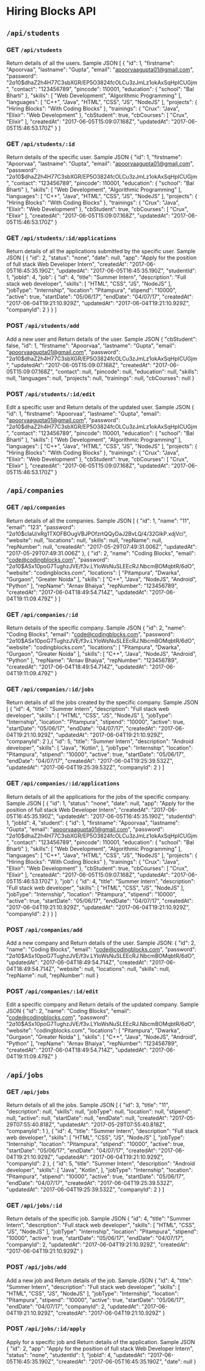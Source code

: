 # Hiring Blocks API

## `/api/students`

### GET `/api/students`

Return details of all the users.
Sample JSON
[
  {
    "id": 1,
    "firstname": "Apoorvaa",
    "lastname": "Gupta",
    "email": "apoorvaagupta01@gmail.com",
    "password": "$2a$10$dhaZ2h4H77C3sbXGR/EP5O3824fcOLCu3zJmLz1okAxSqHpICUGjm",
    "contact": "123456789",
    "pincode": 110001,
    "education": {
      "school": "Bal Bharti"
    },
    "skills": [
      "Web Development",
      "Algorithmic Programming"
    ],
    "languages": [
      "C++",
      "Java",
      "HTML",
      "CSS",
      "JS",
      "NodeJS"
    ],
    "projects": {
      "Hiring Blocks": "With Coding Blocks"
    },
    "trainings": {
      "Crux": "Java",
      "Elixir": "Web Development"
    },
    "cbStudent": true,
    "cbCourses": [
      "Crux",
      "Elixir"
    ],
    "createdAt": "2017-06-05T15:09:07.168Z",
    "updatedAt": "2017-06-05T15:46:53.170Z"
  }
]

### GET `/api/students/:id`

Return details of the specific user.
Sample JSON
{
  "id": 1,
  "firstname": "Apoorvaa",
  "lastname": "Gupta",
  "email": "apoorvaagupta01@gmail.com",
  "password": "$2a$10$dhaZ2h4H77C3sbXGR/EP5O3824fcOLCu3zJmLz1okAxSqHpICUGjm",
  "contact": "123456789",
  "pincode": 110001,
  "education": {
    "school": "Bal Bharti"
  },
  "skills": [
    "Web Development",
    "Algorithmic Programming"
  ],
  "languages": [
    "C++",
    "Java",
    "HTML",
    "CSS",
    "JS",
    "NodeJS"
  ],
  "projects": {
    "Hiring Blocks": "With Coding Blocks"
  },
  "trainings": {
    "Crux": "Java",
    "Elixir": "Web Development"
  },
  "cbStudent": true,
  "cbCourses": [
    "Crux",
    "Elixir"
  ],
  "createdAt": "2017-06-05T15:09:07.168Z",
  "updatedAt": "2017-06-05T15:46:53.170Z"
}

### GET `/api/students/:id/applications`

Return details of all the applications submitted by the specific user.
Sample JSON
[
  {
    "id": 2,
    "status": "none",
    "date": null,
    "app": "Apply for the position of full stack Web Developer Intern",
    "createdAt": "2017-06-05T16:45:35.190Z",
    "updatedAt": "2017-06-05T16:45:35.190Z",
    "studentId": 1,
    "jobId": 4,
    "job": {
      "id": 4,
      "title": "Summer Intern",
      "description": "Full stack web developer",
      "skills": [
        "HTML",
        "CSS",
        "JS",
        "NodeJS"
      ],
      "jobType": "Internship",
      "location": "Pitampura",
      "stipend": "10000",
      "active": true,
      "startDate": "05/06/17",
      "endDate": "04/07/17",
      "createdAt": "2017-06-04T19:21:10.929Z",
      "updatedAt": "2017-06-04T19:21:10.929Z",
      "companyId": 2
    }
  }
]

### POST `/api/students/add`

Add a new user and Return details of the user.
Sample JSON
{
  "cbStudent": false,
  "id": 1,
  "firstname": "Apoorvaa",
  "lastname": "Gupta",
  "email": "apoorvaagupta01@gmail.com",
  "password": "$2a$10$dhaZ2h4H77C3sbXGR/EP5O3824fcOLCu3zJmLz1okAxSqHpICUGjm",
  "updatedAt": "2017-06-05T15:09:07.168Z",
  "createdAt": "2017-06-05T15:09:07.168Z",
  "contact": null,
  "pincode": null,
  "education": null,
  "skills": null,
  "languages": null,
  "projects": null,
  "trainings": null,
  "cbCourses": null
}

### POST `/api/students/:id/edit`

Edit a specific user and Return details of the updated user.
Sample JSON
{
  "id": 1,
  "firstname": "Apoorvaa",
  "lastname": "Gupta",
  "email": "apoorvaagupta01@gmail.com",
  "password": "$2a$10$dhaZ2h4H77C3sbXGR/EP5O3824fcOLCu3zJmLz1okAxSqHpICUGjm",
  "contact": "123456789",
  "pincode": 110001,
  "education": {
    "school": "Bal Bharti"
  },
  "skills": [
    "Web Development",
    "Algorithmic Programming"
  ],
  "languages": [
    "C++",
    "Java",
    "HTML",
    "CSS",
    "JS",
    "NodeJS"
  ],
  "projects": {
    "Hiring Blocks": "With Coding Blocks"
  },
  "trainings": {
    "Crux": "Java",
    "Elixir": "Web Development"
  },
  "cbStudent": true,
  "cbCourses": [
    "Crux",
    "Elixir"
  ],
  "createdAt": "2017-06-05T15:09:07.168Z",
  "updatedAt": "2017-06-05T15:46:53.170Z"
}

## `/api/companies`

### GET `/api/companies`

Return details of all the companies.
Sample JSON
[
  {
    "id": 1,
    "name": "11",
    "email": "123",
    "password": "$2a$10$cIaU/xRg1TXOFBOugVBJPOfzrtQQyDaJ2BvLQ/4/32GlkP.xdjVci",
    "website": null,
    "locations": null,
    "skills": null,
    "repName": null,
    "repNumber": null,
    "createdAt": "2017-05-29T07:49:31.006Z",
    "updatedAt": "2017-05-29T07:49:31.006Z"
  },
  {
    "id": 2,
    "name": "Coding Blocks",
    "email": "code@codingblocks.com",
    "password": "$2a$10$ASx10poG7TughzJVE/f3v.LYloWsNuSLEEcRJ.NbcmBOMqbtR/6dO",
    "website": "codingblocks.com",
    "locations": [
      "Pitampura",
      "Dwarka",
      "Gurgaon",
      "Greater Noida"
    ],
    "skills": [
      "C++",
      "Java",
      "NodeJS",
      "Android",
      "Python"
    ],
    "repName": "Arnav Bhaiya",
    "repNumber": "123456789",
    "createdAt": "2017-06-04T18:49:54.714Z",
    "updatedAt": "2017-06-04T19:11:09.479Z"
  }
]

### GET `/api/companies/:id`

Return details of the specific company.
Sample JSON
{
  "id": 2,
  "name": "Coding Blocks",
  "email": "code@codingblocks.com",
  "password": "$2a$10$ASx10poG7TughzJVE/f3v.LYloWsNuSLEEcRJ.NbcmBOMqbtR/6dO",
  "website": "codingblocks.com",
  "locations": [
    "Pitampura",
    "Dwarka",
    "Gurgaon",
    "Greater Noida"
  ],
  "skills": [
    "C++",
    "Java",
    "NodeJS",
    "Android",
    "Python"
  ],
  "repName": "Arnav Bhaiya",
  "repNumber": "123456789",
  "createdAt": "2017-06-04T18:49:54.714Z",
  "updatedAt": "2017-06-04T19:11:09.479Z"
}

### GET `/api/companies/:id/jobs`

Return details of all the jobs created by the specific company.
Sample JSON
[
  {
    "id": 4,
    "title": "Summer Intern",
    "description": "Full stack web developer",
    "skills": [
      "HTML",
      "CSS",
      "JS",
      "NodeJS"
    ],
    "jobType": "Internship",
    "location": "Pitampura",
    "stipend": "10000",
    "active": true,
    "startDate": "05/06/17",
    "endDate": "04/07/17",
    "createdAt": "2017-06-04T19:21:10.929Z",
    "updatedAt": "2017-06-04T19:21:10.929Z",
    "companyId": 2
  },{
        "id": 5,
        "title": "Summer Intern",
        "description": "Android developer",
        "skills": [
          "Java",
          "Kotlin",
        ],
        "jobType": "Internship",
        "location": "Pitampura",
        "stipend": "10000",
        "active": true,
        "startDate": "05/06/17",
        "endDate": "04/07/17",
        "createdAt": "2017-06-04T19:25:39.532Z",
        "updatedAt": "2017-06-04T19:25:39.532Z",
        "companyId": 2
      }
]

### GET `/api/companies/:id/applications`

Return details of all the applications for the jobs of the specific company.
Sample JSON
[
  {
    "id": 1,
    "status": "none",
    "date": null,
    "app": "Apply for the position of full stack Web Developer Intern",
    "createdAt": "2017-06-05T16:45:35.190Z",
    "updatedAt": "2017-06-05T16:45:35.190Z",
    "studentId": 1,
    "jobId": 4,
    "student": {
      "id": 1,
      "firstname": "Apoorvaa",
      "lastname": "Gupta",
      "email": "apoorvaagupta01@gmail.com",
      "password": "$2a$10$dhaZ2h4H77C3sbXGR/EP5O3824fcOLCu3zJmLz1okAxSqHpICUGjm",
      "contact": "123456789",
      "pincode": 110001,
      "education": {
        "school": "Bal Bharti"
      },
      "skills": [
        "Web Development",
        "Algorithmic Programming"
      ],
      "languages": [
        "C++",
        "Java",
        "HTML",
        "CSS",
        "JS",
        "NodeJS"
      ],
      "projects": {
        "Hiring Blocks": "With Coding Blocks"
      },
      "trainings": {
        "Crux": "Java",
        "Elixir": "Web Development"
      },
      "cbStudent": true,
      "cbCourses": [
        "Crux",
        "Elixir"
      ],
      "createdAt": "2017-06-05T15:09:07.168Z",
      "updatedAt": "2017-06-05T15:46:53.170Z"
    },
    "job": {
      "id": 4,
      "title": "Summer Intern",
      "description": "Full stack web developer",
      "skills": [
        "HTML",
        "CSS",
        "JS",
        "NodeJS"
      ],
      "jobType": "Internship",
      "location": "Pitampura",
      "stipend": "10000",
      "active": true,
      "startDate": "05/06/17",
      "endDate": "04/07/17",
      "createdAt": "2017-06-04T19:21:10.929Z",
      "updatedAt": "2017-06-04T19:21:10.929Z",
      "companyId": 2
    }
  }
]

### POST `/api/companies/add`

Add a new company and Return details of the user.
Sample JSON:
{
  "id": 2,
  "name": "Coding Blocks",
  "email": "code@codingblocks.com",
  "password": "$2a$10$ASx10poG7TughzJVE/f3v.LYloWsNuSLEEcRJ.NbcmBOMqbtR/6dO",
  "updatedAt": "2017-06-04T18:49:54.714Z",
  "createdAt": "2017-06-04T18:49:54.714Z",
  "website": null,
  "locations": null,
  "skills": null,
  "repName": null,
  "repNumber": null
}

### POST `/api/companies/:id/edit`

Edit a specific company and Return details of the updated company.
Sample JSON
{
  "id": 2,
  "name": "Coding Blocks",
  "email": "code@codingblocks.com",
  "password": "$2a$10$ASx10poG7TughzJVE/f3v.LYloWsNuSLEEcRJ.NbcmBOMqbtR/6dO",
  "website": "codingblocks.com",
  "locations": [
    "Pitampura",
    "Dwarka",
    "Gurgaon",
    "Greater Noida"
  ],
  "skills": [
    "C++",
    "Java",
    "NodeJS",
    "Android",
    "Python"
  ],
  "repName": "Arnav Bhaiya",
  "repNumber": "123456789",
  "createdAt": "2017-06-04T18:49:54.714Z",
  "updatedAt": "2017-06-04T19:11:09.479Z"
}

## `/api/jobs`

### GET `/api/jobs`

Return details of all the jobs.
Sample JSON
[
  {
    "id": 3,
    "title": "11",
    "description": null,
    "skills": null,
    "jobType": null,
    "location": null,
    "stipend": null,
    "active": null,
    "startDate": null,
    "endDate": null,
    "createdAt": "2017-05-29T07:55:40.818Z",
    "updatedAt": "2017-05-29T07:55:40.818Z",
    "companyId": 1
  },
  {
    "id": 4,
    "title": "Summer Intern",
    "description": "Full stack web developer",
    "skills": [
      "HTML",
      "CSS",
      "JS",
      "NodeJS"
    ],
    "jobType": "Internship",
    "location": "Pitampura",
    "stipend": "10000",
    "active": true,
    "startDate": "05/06/17",
    "endDate": "04/07/17",
    "createdAt": "2017-06-04T19:21:10.929Z",
    "updatedAt": "2017-06-04T19:21:10.929Z",
    "companyId": 2
  },
  {
    "id": 5,
    "title": "Summer Intern",
    "description": "Android developer",
    "skills": [
      "Java",
      "Kotlin",
    ],
    "jobType": "Internship",
    "location": "Pitampura",
    "stipend": "10000",
    "active": true,
    "startDate": "05/06/17",
    "endDate": "04/07/17",
    "createdAt": "2017-06-04T19:25:39.532Z",
    "updatedAt": "2017-06-04T19:25:39.532Z",
    "companyId": 2
  }
]

### GET `/api/jobs/:id`

Return details of the specific job.
Sample JSON
{
  "id": 4,
  "title": "Summer Intern",
  "description": "Full stack web developer",
  "skills": [
    "HTML",
    "CSS",
    "JS",
    "NodeJS"
  ],
  "jobType": "Internship",
  "location": "Pitampura",
  "stipend": "10000",
  "active": true,
  "startDate": "05/06/17",
  "endDate": "04/07/17",
  "companyId": 2,
  "updatedAt": "2017-06-04T19:21:10.929Z",
  "createdAt": "2017-06-04T19:21:10.929Z"
}

### POST `/api/jobs/add`

Add a new job and Return details of the job.
Sample JSON
{
  "id": 4,
  "title": "Summer Intern",
  "description": "Full stack web developer",
  "skills": [
    "HTML",
    "CSS",
    "JS",
    "NodeJS"
  ],
  "jobType": "Internship",
  "location": "Pitampura",
  "stipend": "10000",
  "active": true,
  "startDate": "05/06/17",
  "endDate": "04/07/17",
  "companyId": 2,
  "updatedAt": "2017-06-04T19:21:10.929Z",
  "createdAt": "2017-06-04T19:21:10.929Z"
}

### POST `/api/jobs/:id/apply`

Apply for a specific job and Return details of the application.
Sample JSON
{
  "id": 2,
  "app": "Apply for the position of full stack Web Developer Intern",
  "status": "none",
  "studentId": 1,
  "jobId": 4,
  "updatedAt": "2017-06-05T16:45:35.190Z",
  "createdAt": "2017-06-05T16:45:35.190Z",
  "date": null
}